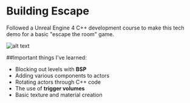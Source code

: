 # Building Escape

Followed a Unreal Engine 4 C++ development course to make this tech demo for a basic "escape the room" game.

![alt text](https://media.githubusercontent.com/media/csj9703/Building-Escape/development/Thumbnail.png?token=AF76CZXHX4BMAJHQIH62EI3BI7KYU "Thumbnail")

##Important things I've learned:
* Blocking out levels with **BSP**
* Adding various components to actors
* Rotating actors through C++ code
* The use of **trigger volumes**
* Basic texture and material creation
